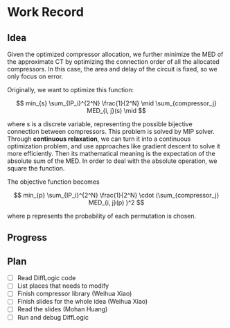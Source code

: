 # Work Record

## Idea

Given the optimized compressor allocation, we further minimize the MED of the approximate CT by optimizing the connection order of all the allocated compressors. In this case, the area and delay of the circuit is fixed, so we only focus on error.

Originally, we want to optimize this function:

$$ min_{s} \sum_{IP_i}^{2^N} \frac{1}{2^N} \mid \sum_{compressor_j} MED_{i, j}(s) \mid $$

where s is a discrete variable, representing the possible bijective connection between compressors. This problem is solved by MIP solver.
Through **continuous relaxation**, we can turn it into a continuous optimization problem, and use approaches like gradient descent to solve it more efficiently. Then its mathematical meaning is the expectation of the absolute sum of the MED. In order to deal with the absolute operation, we square the function.

The objective function becomes

$$ min_{p} \sum_{IP_i}^{2^N} \frac{1}{2^N} \cdot (\sum_{compressor_j} MED_{i, j}(p) )^2 $$

where p represents the probability of each permutation is chosen.

## Progress

## Plan

- [ ] Read DiffLogic code
- [ ] List places that needs to modify
- [ ] Finish compressor library (Weihua Xiao)
- [ ] Finish slides for the whole idea (Weihua Xiao)
- [ ] Read the slides (Mohan Huang)
- [ ] Run and debug DiffLogic
